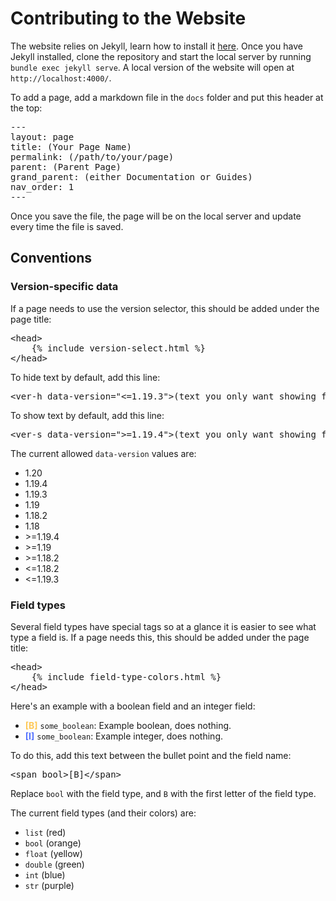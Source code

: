# Contributing to the Website

The website relies on Jekyll, learn how to install it [here](https://jekyllrb.com/docs/installation/). Once you have Jekyll installed, clone the repository and start the local server by running `bundle exec jekyll serve`. A local version of the website will open at `http://localhost:4000/`.


To add a page, add a markdown file in the `docs` folder and put this header at the top:

<pre>
---
layout: page
title: (Your Page Name)
permalink: (/path/to/your/page)
parent: (Parent Page)
grand_parent: (either Documentation or Guides)
nav_order: 1
---
</pre>

Once you save the file, the page will be on the local server and update every time the file is saved.

## Conventions

### Version-specific data

If a page needs to use the version selector, this should be added under the page title:

<pre>
&lt;head>
    {% include version-select.html %}
&lt;/head>
</pre>

To hide text by default, add this line:
<pre>
&lt;ver-h data-version="<=1.19.3">(text you only want showing for 1.19.3 and below)&lt;/ver-h>
</pre>

To show text by default, add this line:
<pre>
&lt;ver-s data-version=">=1.19.4">(text you only want showing for 1.19.4 and above)&lt;/ver-s>
</pre>

The current allowed `data-version` values are:
- 1.20
- 1.19.4
- 1.19.3
- 1.19
- 1.18.2
- 1.18
- \>=1.19.4
- \>=1.19
- \>=1.18.2
- <=1.18.2
- <=1.19.3

### Field types

Several field types have special tags so at a glance it is easier to see what type a field is. If a page needs this, this should be added under the page title:

<pre>
&lt;head>
    {% include field-type-colors.html %}
&lt;/head>
</pre>

 Here's an example with a boolean field and an integer field:

* <span style="color: #FEC856;font-weight:bold">[B]</span> `some_boolean`: Example boolean, does nothing.
* <span style="color: #5573FF;font-weight:bold">[I]</span> `some_boolean`: Example integer, does nothing.

To do this, add this text between the bullet point and the field name:
<pre>
&lt;span bool>[B]&lt;/span>
</pre>

Replace `bool` with the field type, and `B` with the first letter of the field type.

The current field types (and their colors) are:

- `list` (red)
- `bool` (orange)
- `float` (yellow)
- `double` (green)
- `int` (blue)
- `str` (purple)